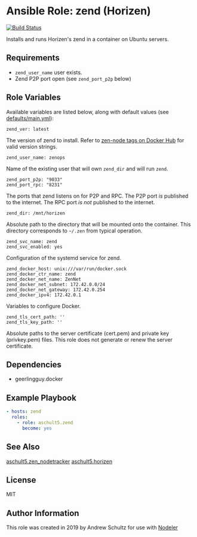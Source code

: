 # Ansible Role: zend (Horizen)

[![Build Status](https://travis-ci.org/aschult5/ansible-role-zend.svg?branch=master)](https://travis-ci.org/aschult5/ansible-role-zend)

Installs and runs Horizen's zend in a container on Ubuntu servers.

## Requirements

- `zend_user_name` user exists.
- Zend P2P port open (see `zend_port_p2p` below)

## Role Variables

Available variables are listed below, along with default values (see [defaults/main.yml](defaults/main.yml)):

    zend_ver: latest

The version of zend to install. Refer to [zen-node tags on Docker Hub](https://hub.docker.com/r/zencash/zen-node/tags) for valid version strings.

    zend_user_name: zenops

Name of the existing user that will own `zend_dir` and will run `zend`.

    zend_port_p2p: "9033"
    zend_port_rpc: "8231"

The ports that zend listens on for P2P and RPC.
The P2P port *is* published to the internet.
The RPC port *is not* published to the internet.

    zend_dir: /mnt/horizen

Absolute path to the directory that will be mounted onto the container.
This directory corresponds to `~/.zen` from typical operation.

    zend_svc_name: zend
    zend_svc_enabled: yes

Configuration of the systemd service for zend.

    zend_docker_host: unix:///var/run/docker.sock
    zend_docker_ctr_name: zend
    zend_docker_net_name: ZenNet
    zend_docker_net_subnet: 172.42.0.0/24
    zend_docker_net_gateway: 172.42.0.254
    zend_docker_ipv4: 172.42.0.1

Variables to configure Docker.

    zend_tls_cert_path: ''
    zend_tls_key_path: ''

Absolute paths to the server certificate (cert.pem) and private key (privkey.pem) files.
This role does not generate or renew the server certificate.

## Dependencies

  - geerlingguy.docker

## Example Playbook

```yaml
- hosts: zend
  roles:
    - role: aschult5.zend
      become: yes
```

## See Also
[aschult5.zen_nodetracker](https://github.com/aschult5/ansible-role-zen-nodetracker)
[aschult5.horizen](https://github.com/aschult5/ansible-collection-horizen)

## License

MIT

## Author Information

This role was created in 2019 by Andrew Schultz for use with [Nodeler](https://www.nodeler.com)
